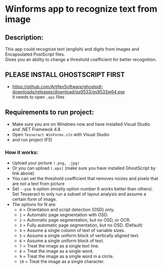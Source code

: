# Winforms app to recognize text from image
## Description:
This app could recognize text (english) and digits from images and Encapsulated PostScript files.  
Gives you an ability to change a threshold coefficient for better recognition.
## PLEASE INSTALL GHOSTSCRIPT FIRST
- https://github.com/ArtifexSoftware/ghostpdl-downloads/releases/download/gs9533/gs9533w64.exe  
It needs to open ```.eps``` files
## Requirements to run project:
- Make sure you are on Windows now and have installed Visual Studio and .NET Framewok 4.8
- Open ```Tesseract WinForms.sln``` with Visual Studio
- and run project (F5)
### How it works:
- Upload your picture ```(.png, .jpg)```
- Or you can upload ```(.eps)``` (make sure you have installed GhostScript by link above)
- You can set the threshold coefficient that removes noizes and pixels that are not a text from picture
- Set ```--psm N``` option (mostly option number 6 works better than others). Set Tesseract to only run a subset of layout analysis and assume a certain form of image. 
- The options for N are:
  - ```0``` = Orientation and script detection (OSD) only.
  - ```1``` = Automatic page segmentation with OSD.
  - ```2``` = Automatic page segmentation, but no OSD, or OCR.
  - ```3``` = Fully automatic page segmentation, but no OSD. (Default)
  - ```4``` = Assume a single column of text of variable sizes.
  - ```5``` = Assume a single uniform block of vertically aligned text.
  - ```6``` = Assume a single uniform block of text.
  - ```7``` = Treat the image as a single text line.
  - ```8``` = Treat the image as a single word.
  - ```9``` = Treat the image as a single word in a circle.
  - ```10``` = Treat the image as a single character.
               

